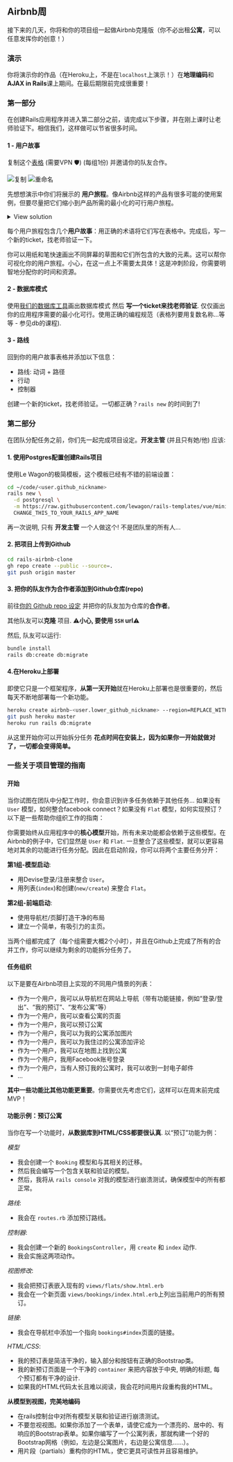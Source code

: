 ## Airbnb周

接下来的几天，你将和你的项目组一起做Airbnb克隆版（你不必出租**公寓**，可以任意发挥你的创意！）

### 演示

你将演示你的作品（在Heroku上，不是在`localhost`上演示！）在**地理编码**和**AJAX in Rails**课上期间。在最后期限前完成很重要！

### 第一部分

在创建Rails应用程序并进入第二部分之前，请完成以下步骤，并在刚上课时让老师验证下。相信我们，这样做可以节省很多时间。

#### 1 - 用户故事

复制这个[表格](https://docs.google.com/spreadsheets/d/1_q-wwWiWUY5VL0gZVtqWIidWEtfwhX8FHEbwaW0LuFI/edit?usp=sharing) (需要VPN 🛡) (每组1份) 并邀请你的队友合作。

![复制](https://web-dev-challenge-lewagon-image.oss-cn-shanghai.aliyuncs.com/duplicate.png)
![重命名](https://web-dev-challenge-lewagon-image.oss-cn-shanghai.aliyuncs.com/rename.png)

先想想演示中你们将展示的 **用户旅程**。像Airbnb这样的产品有很多可能的使用案例，但要尽量把它们缩小到产品所需的最小化的可行用户旅程。

<details><summary markdown='span'>View solution
</summary>

- 一个用户旅程让用户创建订单。
- 一个用户旅程让用户预订订单。
- 一个用户旅程让业主接受或拒绝预订请求。

</details>

每个用户旅程包含几个**用户故事**：用正确的术语将它们写在表格中。完成后，写一个新的ticket，找老师验证一下。

你可以用纸和笔快速画出不同屏幕的草图和它们所包含的大致的元素。这可以帮你可视化你的用户旅程。小心，在这一点上不需要太具体！这是冲刺阶段，你需要明智地分配你的时间和资源。

#### 2 - 数据库模式

使用[我们的数据库工具](https://kitt.lewagon.com/db/new)画出数据库模式 然后 **写一个ticket来找老师验证**. 仅仅画出你的应用程序需要的最小化可行。使用正确的编程规范（表格列要用复数名称...等等 - 参见db的课程).

#### 3 - 路线

回到你的用户故事表格并添加以下信息：
- 路线: 动词 + 路径
- 行动
- 控制器

创建一个新的ticket，找老师验证。一切都正确？`rails new` 的时间到了!

### 第二部分

在团队分配任务之前，你们先一起完成项目设定。**开发主管** (并且只有她/他) 应该:

#### 1. 使用Postgres配置创建Rails项目

使用Le Wagon的极简模板，这个模板已经有不错的前端设置：

```bash
cd ~/code/<user.github_nickname>
rails new \
  -d postgresql \
  -m https://raw.githubusercontent.com/lewagon/rails-templates/vue/minimal.rb \
  CHANGE_THIS_TO_YOUR_RAILS_APP_NAME
```

再一次说明, 只有 **开发主管** 一个人做这个! 不是团队里的所有人...

#### 2. 把项目上传到Github

```bash
cd rails-airbnb-clone
gh repo create --public --source=.
git push origin master
```

#### 3. 把你的队友作为合作者添加到Github仓库(repo)

前往[你的 Github repo 设定](https://github.com/<user.github_nickname>/rails-airbnb-clone/settings/collaboration) 并把你的队友加为仓库的**合作者**。

其他队友可以**克隆** 项目. ⚠️**小心, 要使用 `SSH` url**⚠️

然后, 队友可以运行:

```bash
bundle install
rails db:create db:migrate
```

#### 4.在Heroku上部署

即使它只是一个框架程序，**从第一天开始**就在Heroku上部署也是很重要的，然后每天不断地部署每一个新功能。

```bash
heroku create airbnb-<user.lower_github_nickname> --region=REPLACE_WITH_REGION # (eu, us, or any region available in `heroku regions` list)
git push heroku master
heroku run rails db:migrate
```

从这里开始你可以开始拆分任务 **花点时间在安装上，因为如果你一开始就做对了，一切都会变得简单。**

### 一些关于项目管理的指南

#### 开始

当你试图在团队中分配工作时，你会意识到许多任务依赖于其他任务...
如果没有 `User` 模型，如何整合facebook connect？如果没有 `Flat` 模型，如何实现预订？以下是一些帮助你组织工作的指南：

你需要始终从应用程序中的**核心模型**开始，所有未来功能都会依赖于这些模型。在Airbnb的例子中，它们显然是 `User` 和 `Flat`. 一旦整合了这些模型，就可以更容易地对其余的功能进行任务分配。因此在启动阶段，你可以将两个主要任务分开：

**第1组-模型启动**:
- 用Devise登录/注册来整合 `User`。
- 用列表(`index`)和创建(`new/create`) 来整合 `Flat`。

**第2组-前端启动**:
- 使用导航栏/页脚打造干净的布局
- 建立一个简单，有吸引力的主页。

当两个组都完成了（每个组需要大概2个小时），并且在Github上完成了所有的合并工作，你可以继续为剩余的功能拆分任务了。

#### 任务组织

以下是要在Airbnb项目上实现的不同用户情景的列表：

- 作为一个用户，我可以从导航栏在网站上导航（带有功能链接，例如“登录/登出”、“我的预订”、“发布公寓”等）
- 作为一个用户，我可以查看公寓的页面
- 作为一个用户，我可以预订公寓
- 作为一个用户，我可以为我的公寓添加图片
- 作为一个用户，我可以为我住过的公寓添加评论
- 作为一个用户，我可以在地图上找到公寓
- 作为一个用户，我用Facebook账号登录
- 作为一个用户，当有人预订我的公寓时，我可以收到一封电子邮件
- ...

**其中一些功能比其他功能更重要**。你需要优先考虑它们，这样可以在周末前完成MVP！

#### 功能示例：预订公寓

当你在写一个功能时，**从数据库到HTML/CSS都要很认真**. 以“预订”功能为例：

*模型*
- 我会创建一个 `Booking` 模型和与其相关的迁移。
- 然后我会编写一个包含关联和验证的模型。
- 然后，我将从 `rails console` 对我的模型进行崩溃测试，确保模型中的所有都正常。

*路线*:
- 我会在 `routes.rb` 添加预订路线。

*控制器*:
- 我会创建一个新的 `BookingsController`，用 `create` 和 `index` 动作.
- 我会实施这两项动作。

*视图修改*:
- 我会把预订表嵌入现有的 `views/flats/show.html.erb`
- 我会在一个新页面 `views/bookings/index.html.erb`上列出当前用户的所有预订。

*链接*:
- 我会在导航栏中添加一个指向 `bookings#index`页面的链接。

*HTML/CSS*:
- 我的预订表是简洁干净的，输入部分和按钮有正确的Bootstrap类。
- 我的新预订页面是一个干净的 `container` 来把内容放于中央, 明确的标题, 每个预订都有干净的设计.
- 如果我的HTML代码太长且难以阅读，我会花时间用片段重构我的HTML。

**从模型到视图，完美地编码**

- 在rails控制台中对所有模型关联和验证进行崩溃测试。
- 不要忽视视图。如果你添加了一个表单，请使它成为一个漂亮的、居中的、有响应的Bootstrap表单。如果你编写了一个公寓列表，那就构建一个好的Bootstrap网格（例如，左边是公寓图片，右边是公寓信息……）。
- 用片段（partials）重构你的HTML，使它更具可读性并且容易维护。

